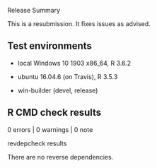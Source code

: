 
Release Summary


This is a resubmission. It fixes issues as advised. 

## Test environments

* local Windows 10 1903 x86_64, R 3.6.2 

* ubuntu 16.04.6 (on Travis), R 3.5.3

* win-builder (devel, release)

## R CMD check results

0 errors | 0 warnings | 0 note

revdepcheck results

There are  no reverse dependencies.


